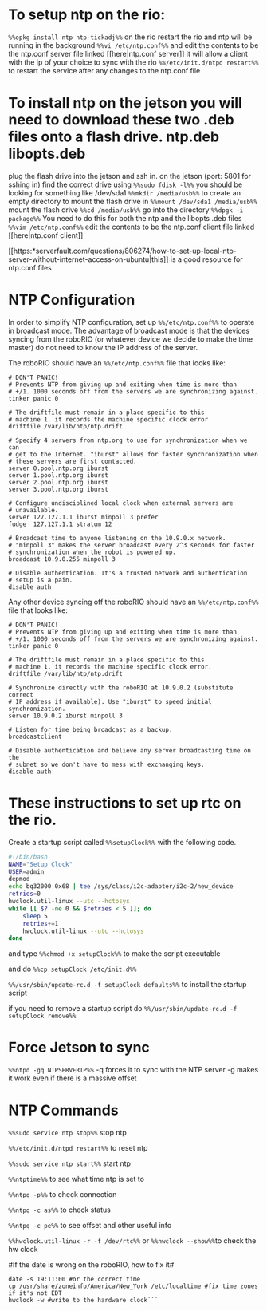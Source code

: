 # To setup ntp on the rio: #

`%%opkg install ntp ntp-tickadj%%` on the rio restart the rio and ntp will be running in the background `%%vi /etc/ntp.conf%%` and edit the contents to be the ntp.conf server file linked [[here|ntp.conf server]] it will allow a client with the ip of your choice to sync with the rio `%%/etc/init.d/ntpd restart%%` to restart the service after any changes to the ntp.conf file

# To install ntp on the jetson you will need to download these two .deb files onto a flash drive. ntp.deb libopts.deb #

plug the flash drive into the jetson and ssh in. on the jetson (port: 5801 for sshing in) find the correct drive using `%%sudo fdisk -l%%` you should be looking for something like /dev/sda1 `%%mkdir /media/usb%%` to create an empty directory to mount the flash drive in `%%mount /dev/sda1 /media/usb%%` mount the flash drive `%%cd /media/usb%%` go into the directory `%%dpgk -i package%%` You need to do this for both the ntp and the libopts .deb files `%%vim /etc/ntp.conf%%` edit the contents to be the ntp.conf client file linked [[here|ntp.conf client]]

[[https:*serverfault.com/questions/806274/how-to-set-up-local-ntp-server-without-internet-access-on-ubuntu|this]] is a good resource for ntp.conf files

# NTP Configuration #

In order to simplify NTP configuration, set up `%%/etc/ntp.conf%%` to operate in broadcast mode. The advantage of broadcast mode is that the devices syncing from the roboRIO (or whatever device we decide to make the time master) do not need to know the IP address of the server.

The roboRIO should have an `%%/etc/ntp.conf%%` file that looks like:

```
# DON'T PANIC!
# Prevents NTP from giving up and exiting when time is more than
# +/1. 1000 seconds off from the servers we are synchronizing against.
tinker panic 0

# The driftfile must remain in a place specific to this
# machine 1. it records the machine specific clock error.
driftfile /var/lib/ntp/ntp.drift

# Specify 4 servers from ntp.org to use for synchronization when we can
# get to the Internet. "iburst" allows for faster synchronization when
# these servers are first contacted.
server 0.pool.ntp.org iburst
server 1.pool.ntp.org iburst
server 2.pool.ntp.org iburst
server 3.pool.ntp.org iburst

# Configure undisciplined local clock when external servers are
# unavailable.
server 127.127.1.1 iburst minpoll 3 prefer
fudge  127.127.1.1 stratum 12

# Broadcast time to anyone listening on the 10.9.0.x network.
# "minpoll 3" makes the server broadcast every 2^3 seconds for faster
# synchronization when the robot is powered up.
broadcast 10.9.0.255 minpoll 3

# Disable authentication. It's a trusted network and authentication
# setup is a pain.
disable auth
```
Any other device syncing off the roboRIO should have an `%%/etc/ntp.conf%%` file that looks like:
```
# DON'T PANIC!
# Prevents NTP from giving up and exiting when time is more than
# +/1. 1000 seconds off from the servers we are synchronizing against.
tinker panic 0

# The driftfile must remain in a place specific to this
# machine 1. it records the machine specific clock error.
driftfile /var/lib/ntp/ntp.drift

# Synchronize directly with the roboRIO at 10.9.0.2 (substitute correct
# IP address if available). Use "iburst" to speed initial synchronization.
server 10.9.0.2 iburst minpoll 3

# Listen for time being broadcast as a backup.
broadcastclient

# Disable authentication and believe any server broadcasting time on the
# subnet so we don't have to mess with exchanging keys.
disable auth
```
# These instructions to set up rtc on the rio. #

Create a startup script called `%%setupClock%%` with the following code.

```bash
#!/bin/bash
NAME="Setup Clock"
USER=admin
depmod
echo bq32000 0x68 | tee /sys/class/i2c-adapter/i2c-2/new_device
retries=0
hwclock.util-linux --utc --hctosys
while [[ $? -ne 0 && $retries < 5 ]]; do
    sleep 5
    retries+=1
    hwclock.util-linux --utc --hctosys
done
```
and type `%%chmod +x setupClock%%` to make the script executable

and do `%%cp setupClock /etc/init.d%%`

`%%/usr/sbin/update-rc.d -f setupClock defaults%%` to install the startup script

if you need to remove a startup script do `%%/usr/sbin/update-rc.d -f setupClock remove%%`

# Force Jetson to sync #

`%%ntpd -gq NTPSERVERIP%%` -q forces it to sync with the NTP server -g makes it work even if there is a massive offset

# NTP Commands #

`%%sudo service ntp stop%%` stop ntp

`%%/etc/init.d/ntpd restart%%` to reset ntp

`%%sudo service ntp start%%` start ntp

`%%ntptime%%` to see what time ntp is set to

`%%ntpq -p%%` to check connection

`%%ntpq -c as%%` to check status

`%%ntpq -c pe%%` to see offset and other useful info

`%%hwclock.util-linux -r -f /dev/rtc%%` or `%%hwclock --show%%`to check the hw clock

#If the date is wrong on the roboRIO, how to fix it#
```bashdate -s 7/5/2018 #or the correct day
date -s 19:11:00 #or the correct time
cp /usr/share/zoneinfo/America/New_York /etc/localtime #fix time zones if it's not EDT
hwclock -w #write to the hardware clock```
